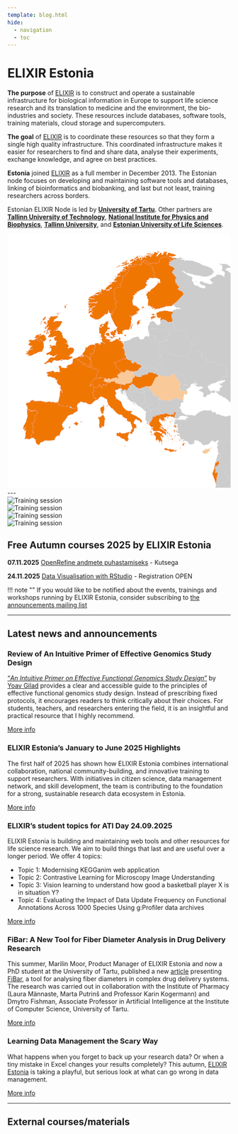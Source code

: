 ```yaml
---
template: blog.html
hide:
  - navigation
  - toc
---
```


# ELIXIR Estonia
<div class="elixir-main-container">
  <div class="elixir-main-text">
    <p><strong>The purpose</strong> of <a href="https://www.elixir-europe.org">ELIXIR</a> is to construct and
    operate a sustainable infrastructure for biological information in Europe to
    support life science research and its translation to medicine and the
    environment, the bio-industries and society. These resources include databases,
    software tools, training materials, cloud storage and supercomputers.</p>
    <p><strong>The goal</strong> of <a href="https://www.elixir-europe.org">ELIXIR</a> is to coordinate these
    resources so that they form a single high quality infrastructure. This
    coordinated infrastructure makes it easier for researchers to find and share
    data, analyse their experiments, exchange knowledge, and agree on best
    practices.</p>
    <p><strong>Estonia</strong> joined <a href="https://www.elixir-europe.org">ELIXIR</a> as a full member in
    December 2013. The Estonian node focuses on developing and maintaining software
    tools and databases, linking of bioinformatics and biobanking, and last but not
    least, training researchers across borders.</p>
    <p>Estonian ELIXIR Node is led by <strong><a href="https://www.ut.ee/en">University of Tartu</a></strong>.
    Other partners are
    <strong><a href="https://taltech.ee/en">Tallinn University of Technology</a></strong>,
    <strong><a href="https://kbfi.ee/?lang=en">National Institute for Physics and Biophysics</a></strong>,
    <strong><a href="https://www.tlu.ee/en">Tallinn University</a></strong>, and
    <strong><a href="https://www.emu.ee/en">Estonian University of Life Sciences</a></strong>.</p>
  </div>

  <div class="elixir-main-image">
    <img src="assets/images/elixir-map.png" alt="Map of Europe highlighting ELIXIR member countries in orange">
  </div>
</div>
---

<section id="lecturers" class="splide" aria-label="Our lecturers">
  <div class="splide__track">
		<div class="splide__list">
			<div class="splide__slide">
        <img src="/assets/images/trainers/01.jpg" width="400" height="400" alt="Training session">
      </div>
			<div class="splide__slide">
        <img src="/assets/images/trainers/02.jpg" width="400" height="400" alt="Training session">
      </div>
			<div class="splide__slide">
        <img src="/assets/images/trainers/03.jpg" width="400" height="400" alt="Training session">
      </div>
			<div class="splide__slide">
        <img src="/assets/images/trainers/04.jpg" width="400" height="400" alt="Training session">
      </div>
		</ul>
  </div>
</section>

<script>
  const splideOpts = {
    type: "loop",
    pagination: false,
    autoplay: true,
    width: 400,
    perPage: 1,
    start: Math.floor(Math.random() * 3),
  };
  document.addEventListener("DOMContentLoaded", () => new Splide("#lecturers", splideOpts).mount());
</script>

## Free Autumn courses 2025 by ELIXIR Estonia

**07.11.2025** [OpenRefine andmete puhastamiseks](news/posts/2025/OpenRefine_TLU.md) - Kutsega

**24.11.2025** [Data Visualisation with RStudio](news/posts/2025/Data_visualisation_R.md) - Registration OPEN


!!! note ""
    If you would like to be notified about the events, trainings and workshops
    running by ELIXIR Estonia, consider subscribing to [the announcements mailing
    list](https://lists.ut.ee/wws/subscribe/elixir.news?previous_action=edit_list_request)


<hr class="elixir-clear" />

## Latest news and announcements


### Review of An Intuitive Primer of Effective Genomics Study Design

[“*An Intuitive Primer on Effective Functional Genomics Study Design*”](https://www.amazon.com/Intuitive-Primer-Effective-Functional-Genomics/dp/B0DT9JLT6S/ref=sr_1_1?crid=5BI8RC5JVU7G&dib=eyJ2IjoiMSJ9.H120vigtXK6rCO9fMttISA.selz7w3qgD8ZD-Ijrx993KubvqGOUcg6QLVgb0saoZw&dib_tag=se&keywords=An+Intuitive+Primer+on+Effective+Functional+Genomics+Study+Design&qid=1760528768&sprefix=an+intuitive+primer+on+effective+functional+genomics+study+design%2Caps%2C171&sr=8-1) by [Yoav Gilad](https://www.linkedin.com/in/yoav-gilad-3a5589130/) provides a clear and accessible guide to the principles of effective functional genomics study design. Instead of prescribing fixed protocols, it encourages readers to think critically about their choices. For students, teachers, and researchers entering the field, it is an insightful and practical resource that I highly recommend.

[More info](news/posts/2025/Review_GenomicsStudyDesign.md)


### ELIXIR Estonia’s January to June 2025 Highlights

The first half of 2025 has shown how ELIXIR Estonia combines international collaboration, national community-building, and innovative training to support researchers. With initiatives in citizen science, data management network, and skill development, the team is contributing to the foundation for a strong, sustainable research data ecosystem in Estonia.

[More info](news/posts/2025/Newsletter_2025-01.md)


### ELIXIR’s student topics for ATI Day 24.09.2025

ELIXIR Estonia is building and maintaining web tools and other resources for life science research. We aim to build things that last and are useful over a longer period. 
We offer 4 topics: 

* Topic 1: Modernising KEGGanim web application
* Topic 2: Contrastive Learning for Microscopy Image Understanding 
* Topic 3: Vision learning to understand how good a basketball player X is in situation Y? 
* Topic 4: Evaluating the Impact of Data Update Frequency on Functional Annotations Across 1000 Species Using g:Profiler data archives

[More info](news/posts/2025/Thesis_topics.md)


### FiBar: A New Tool for Fiber Diameter Analysis in Drug Delivery Research

This summer, Marilin Moor, Product Manager of ELIXIR Estonia and now a PhD student at the University of Tartu, published a new [article](https://doi.org/10.1016/j.ejps.2025.107179) presenting [FiBar](https://fibar.elixir.ut.ee/), a tool for analysing fiber diameters in complex drug delivery systems. The research was carried out in collaboration with the Institute of Pharmacy (Laura Männaste, Marta Putrinš and Professor Karin Kogermann) and Dmytro Fishman, Associate Professor in Artificial Intelligence at the Institute of Computer Science, University of Tartu.

[More info](https://elixir.ut.ee/news/2025/09/11/FiBar_aricle/) 


### Learning Data Management the Scary Way

What happens when you forget to back up your research data? Or when a tiny mistake in Excel changes your results completely? This autumn, [ELIXIR Estonia](https://elixir.ut.ee/) is taking a playful, but serious look at what can go wrong in data management.

[More info](https://elixir.ut.ee/news/2025/09/02/Data_Horror_Story_Event/) 


---
## External courses/materials

<div class="tile-grid">
<text-tile
  title="Material: GRAY SCOTT SCHOOL 2025 - Revolutions"
  description="The GRAY SCOTT SCHOOL 2025 - Revolutions will be a deep dive into High Performance Computing, computing optimisation, profiling, and software engineering. Before the summer school, Gray Scott Thursdays are 17 webinars to guide you through important topics such as CPU/GPU architectures, Unit Tests, Computing Precision, Memory Allocation and profiling, with modern C++, Rust, Fortran and Python languages, and libraries such as Sycl, EVE, Vulkan, CUDA, Thrust, PyTorch."
  link="https://cta-lapp.pages.in2p3.fr/cours/gray_scott_revolutions/grayscottrevolution/index.html"
  linktext="More info and recordings"
  data-added-date="2025-08-17">
  </text-tile>
</div>

<div class="tile-grid">
<text-tile
  title="Material: Deploying Nextflow pipelines in the cloud: a practical introduction"
  description="This webinar is designed for bioinformaticians, pipeline developers and users with a basic understanding of cloud computing concepts and Workflow Management systems. Throughout the session, you will learn how to configure a Nextflow pipeline, set up the necessary cloud infrastructure, and execute the BioSIFTR pipeline in the cloud."
  link="https://www.ebi.ac.uk/training/events/deploying-nextflow-pipelines-cloud-practical-introduction/"
  linktext="Recorded webinar and materials"
  data-added-date="2025-08-17">
  </text-tile>
  <text-tile
  title="WEBINAR recording: Deciphering AI for the Life Sciences"
  description="AI is reshaping life sciences by enabling researchers to analyze complex datasets, automate workflows, and gain deeper insights into biological processes. This introductory webinar will break down AI concepts, clarify key terminology, and showcase real-world examples of AI applications in the life sciences."
  link="https://www.youtube.com/watch?v=sbVzcrD-wko"
  linktext="More info"
  data-added-date="2025-08-17">
  </text-tile>
</div>

<div class="tile-grid">
<text-tile
  title="Material: Building capacity in Single-Cell and Spatial Omics"
  description="A list of course instances collected by the recent training survey conducted by the ELIXIR Single-Cell Omics Community. These courses have materials inc. slides and exercises available online, some of them provide recorded lectures too."
  link="https://www.singlecellomics.org/pages/training/index"
  linktext="More info"
  data-added-date="2025-08-17">
  </text-tile>
</div>

<div class="tile-grid">
<text-tile
 title="2026 EMBL Annual Poster for courses and conferences"
 description="The 2026 EMBL Annual Poster is out now, and it’s more than an events programme: it’s an invitation to discover what’s next in the life sciences."
 materials="https://www.embl.org/about/info/course-and-conference-office/wp-content/uploads/20250716_GenericPoster_2026_interaktiv.pdf"
 materialstext="Poster"
 data-added-date="2025-09-03">
 </text-tile>
</div>

<div class="tile-grid">
<text-tile
 title="Online: Constraint-based modeling and design of metabolic networks with CellNetAnalyzer and CNApy 2025"
 description="This 2-days course introduces principles of constraint-based modeling and computational design of metabolic networks coupled with a live demonstration and hands-on exercises with the MATLAB package CellNetAnalyzer (CNA) and its Python-variant CNApy."
 link="https://www.denbi.de/training-courses-2025/1912-constraint-based-modeling-and-design-of-metabolic-networks-with-cellnetanalyzer-and-cnapy-2"
 dates="Date: 4 – 5 November 2025"
 data-deadline-date="2025-11-05">
 </text-tile>
 <text-tile
 title="Germany: Spring School - Interpretable Machine Learning Models in Biomedicine"
 description="Participants will gain hands-on experience in interpretable machine learning for multimodal biomedical data, developing the skills to collaboratively design and implement (publication-ready) bioinformatic analyses that drive insight and impact in translational research."
 link="https://www.denbi.de/training-courses-2025/1892-spring-school-interpretable-machine-learning-models-in-biomedicine"
 deadline="Registration deadline: early bird- 20 Oct 2025; 20 Nov 2025"
 dates="Date: 2-6 March 2026"
 data-deadline-date="2025-11-21">
 </text-tile>
</div>



<div class="tile-grid">
<text-tile
 title="Material: Our journey incorporating AI into our cancer computational research"
 description="Dr. Anna Trigos session focuses on exploring the real-world challenges that many researchers face before any models are built or predictions made. Expect practical reflections, and inspiration for those at the beginning of their own AI journeys."
 materials="https://www.youtube.com/watch?v=vCkGbWuyLaQ"
 materialstext="Webinar recording"
 data-added-date="2025-10-14">
 </text-tile>
</div>

<div class="tile-grid">
<text-tile
 title="Online: Optimizing Python Code for Better Performance"
 description="This course is addressed to life scientists, bioinformaticians and researchers who are familiar with writing Python code and core Python elements and would like to write more efficient code in order to crunch more data faster."
 link="https://www.sib.swiss/training/course/20251111_OPTPY"
 deadline="Registration deadline: 3 Nov 20205"
 dates="Date:  11 November 2025"
 data-deadline-date="2025-11-04">
 </text-tile>
 <text-tile
 title="Online: Ensuring More Accurate, Generalisable, and Interpretable Machine Learning Models for Bioinformatics"
 description="This course is addressed to life scientists, bioinformaticians, and computational biologists who would like to learn more about general best practices in Machine Learning and get more out of their Machine Learning models: more precise hyper-parameters, more generalizable models, and more interpretable models."
 link="https://www.sib.swiss/training/course/20251117_INTML"
 deadline="Registration deadline: 03 November 2025"
 dates="Date:  17 November 2025"
 data-deadline-date="2025-11-04">
 </text-tile>
</div>

<div class="tile-grid">
 <text-tile
 title="Switzerland: Single-Cell Transcriptomics with R"
 description= "This course is intended for life scientists and bioinformaticians familiar with Next Generation Sequencing who want to acquire the necessary skills to analyse scRNA-seq gene expression data."
 link="https://www.sib.swiss/training/course/20251112_ISCTR"
 deadline="Registration deadline: 05 November 2025"
 dates="Date: 12 - 14 November 2025"
 data-deadline-date="2025-11-06">
 </text-tile>
</div>

<div class="tile-grid">
<text-tile
 title="Online: Single-cell RNA-seq analysis with Python"
 description="This course covers the analysis of single cell RNA sequencing (scRNA-seq) data using Python and command line tools. Participants will be guided through droplet-based scRNA-seq analysis pipelines from raw reads to cell clusters. You will explore and interpret single-cell RNA seq data using Python as well as the Single Cell Expression Atlas. Finally, you will put their knowledge into practice through a group challenge on the last day."
 link="https://www.ebi.ac.uk/training/events/single-cell-rna-seq-analysis-python-2026/"
 deadline="Registration deadline: 02 November 2025"
 dates="Date: 02 - 06 February 2026"
 data-deadline-date="2025-11-03">
 </text-tile>
 <text-tile
 title="Switzerland: Introduction to Sequencing Data Analysis"
 description="In this 3-day course, we will introduce the most widely used HTS technologies. Using different datasets, we will practice quality control, alignment of reads to a reference genome and visualize the output."
 link="https://www.sib.swiss/training/course/20251119_ISEDA"
 deadline="Registration deadline: 11 November 2025"
 dates="Date: 19 - 21 November 2025"
 data-deadline-date="2025-11-12">
 </text-tile>
</div>

<div class="tile-grid">
 <text-tile
 title="Online: Cell biology of the nucleus"
 description="We intend to bring together scientists from a range of backgrounds working on different aspects of the nucleus, including nuclear architecture, nuclear envelope remodeling, nuclear transport, nuclear mechanics, molecular machines, nuclear divisions, evolution, and biophysics of the nucleus."
 link="https://www.embl.org/about/info/course-and-conference-office/events/ees25-07/"
 deadline="Registration deadline: 4 Nov 2025"
 dates="Date: 18 - 21 Nov 2025"
 data-deadline-date="2025-11-05">
 </text-tile>
</div>

<div class="tile-grid">
 <text-tile
 title="Online: Pangenome graphs as a new paradigm in comparative genomics"
 description="Instead of describing genomes in a linear fashion, as is done conventionally, pangenome graphs represent population diversity as a network, compacting similar sequences and implicitly encoding variation. In this session, we will discuss different types of pangenome graphs and their applications, as well as tools developed by our group that leverage pangenome graphs to improve the accuracy of conventional bioinformatics tasks."
 link="https://www.ebi.ac.uk/training/events/pangenome-graphs-new-paradigm-comparative-genomics/"
 dates="Date: 05 November 2025"
 data-deadline-date="2025-11-06">
 </text-tile>
</div>

<div class="tile-grid">
<text-tile
 title="Online: Pangenome annotations and resources in Ensembl"
 description="Ensembl provides pangenome annotations for many eukaryotic species, including human, model organisms, livestock and crop plants. In this talk, we will detail the annotation process we have developed for pangenomes, including the strengths, limitations and future directions. We will also highlight some of the resources available in Ensembl around pangenomes and how to access them."
 link="https://www.ebi.ac.uk/training/events/pangenome-annotations-and-resources-ensembl/"
 dates="Date: 12 November 2025"
 data-deadline-date="2025-11-13">
 </text-tile>
</div>

<div class="tile-grid">
<text-tile
 title="Webinar: Horizon Europe Open Science requirements in practice"
 description="We will present the HE requirements, followed by some time for your questions to our experts. You will also get a preview of the main tools and services OpenAIRE provides to help project coordinators and research support staff on the requirements' compliance."
 link="https://zoom.us/webinar/register/WN_xqsYqxUwTAOWvAOW_jtAPQ#/registration"
 dates="Date: 7 Nov 2025"
 data-deadline-date="2025-11-08">
 </text-tile>
 <text-tile
 title="Hybrid: Open Science in the Light of Geopolitical Polarization"
 description="The current geopolitical landscape is characterized by rising political and trade tensions as well as heightened economic interest in scientific innovation. This polarization has significant implications for the global scientific community, particularly in the pursuit of Open Science. Could the naivety of science be exploited? Where is the line between scientific idealism and naivety? As major global powers engage in systemic rivalries, the conduct of science is increasingly influenced by national security concerns, export controls, and sanctions that can restrict the free flow of ideas, data, and researchers across borders. Meanwhile, global challenges such as pandemics, climate change, and technology-based development require international scientific collaboration and universal knowledge development. The normative nature of the scientific ethos is increasingly in tension with political forces that demand that science be both vigilant and competitive.
How can Open Science – with its emphasis on transparency, collaboration, efficiency and validity of scientific results – be sustained in the light of these competing interests?"
 link="https://osip.mpdl.mpg.de/open-science-days/"
 dates="Date: 10-11 Nov 2025"
 data-deadline-date="2025-11-11">
 </text-tile>
</div>

<div class="tile-grid">
 <text-tile
 title="Online: Introduction to Research Software Management"
 description="Research Software (e.g. computer code, statistical packages, scientific apps) plays a crucial role in research projects, contributing to the reproducibility and reliability of results. In this introductory workshop, learn the basic concepts of managing research software, including best practices, version control, and documentation with Github/Gitlab. Through practical examples, explore key concepts for software management plans and how they are applied in practice."
 link="https://library.maastrichtuniversity.nl/course/introduction-to-research-software-management/"
 dates="Date: 17 Nov 2025"
 data-deadline-date="2025-11-18">
 </text-tile>
</div>

<div class="tile-grid">
 <text-tile
 title="Online: ELIXIR-GOBLET Train-the-Trainer"
 description="This course introduces learning principles and practical training techniques for life sciences educators, drawing on research-driven methodologies. Participants will learn to design effective sessions, develop assessments, and address academic teaching challenges."
 link="https://www.sib.swiss/training/course/20251124_TTTCH"
 dates="Date: 24 - 27 November 2025"
 deadline="Registration deadline: 3 Nov 2025"
 data-deadline-date="2025-11-04">
 </text-tile>
</div>

<div class="tile-grid">
 <text-tile
  title="Germany: Protein quality control for downstream processes"
  description="This course is designed for life science researchers working with purified proteins in experiments, focusing on ensuring high protein quality for reliable and relevant downstream applications. Participants will learn to apply and interpret key biophysical and biochemical techniques for protein quality assessment and characterization, with hands-on opportunities to analyze their own samples. Upon completion, attendees will have the skills to assess protein suitability and enhance the success and reproducibility of their research."
  link="https://www.embl.org/about/info/course-and-conference-office/events/pqc26-01/"
  deadline="Registration deadline: 17 November 2025"
  dates="Date: 9 - 13 March 2026"
  data-deadline-date="2025-11-18">
 </text-tile>
</div>

<div class="tile-grid">
 <text-tile
 title="United Kingdom: Introduction to multi-omics data integration and visualisation"
 description="This introductory course highlights the challenges of integrating multi-omics data sets using biological examples, focusing on public data resources and open access tools for integrated working, with an emphasis on data visualisation. The course includes hands-on group projects where participants work on practical bioinformatics challenges, culminating in collaborative presentations. It is suitable for biologists and beginner bioinformaticians seeking practical experience in multi-omics data integration."
 link="https://www.ebi.ac.uk/training/events/introduction-multi-omics-data-integration-and-visualisation-2026/"
 deadline="Registration deadline: 16 November 2025"
 dates="Date: 02 – 06 March 2026"
 data-deadline-date="2025-11-17">
 </text-tile>
</div>

<div class="tile-grid">
 <text-tile
  title="Germany: From Gene Models to Biological Insights - Functional Annotation"
  description="This course focuses on turning structural gene annotations into meaningful biological interpretations through rigorous quality control and comprehensive functional annotation. Participants will learn to use tools such as BUSCO, InterProScan, KIPEs, and more to assess and analyze genome annotation quality, gene functions, and gene family evolution. Designed for those with basic command-line experience, it is ideal for researchers aiming to connect genome annotations to biological function and evolutionary context."
  link="https://www.denbi.de/training-courses-2025/1949-from-gene-models-to-biological-insights-functional-annotation"
  dates="Date: 10 - 12 December 2025"
  data-deadline-date="2025-12-01">
 </text-tile>
</div>

<div class="tile-grid">
 <text-tile
 title="Germany: Plant Genome Sequence Assembly and Annotation"
 description="Unlock the secrets of plant genomes with this intensive, hands-on course in plant genome sequence assembly and annotation. Designed for doctoral students and postdoctoral researchers in genomics and bioinformatics, it offers practical training using Oxford Nanopore Technologies long-read sequencing data. You'll learn to perform quality control, sequence assembly, and gene annotation using state-of-the-art tools, with a focus on real-world applications to interpret, validate, and refine plant genomic data."
 link="https://www.denbi.de/training-courses-2025/1948-plant-genome-sequence-assembly-and-annotation"
 dates="Date: 8 - 10 December 2025"
 data-deadline-date="2025-12-01">
 </text-tile>
</div>

<div class="tile-grid">
 <text-tile
 title="Germany: Spatial gene expression at species agnostic level"
 description="This interactive course introduces participants to the Visium Cytassist Spatial Gene Expression Solution by 10x Genomics, with a focus on practical lab work and theoretical sessions covering the complete workflow from sample prep to data analysis. Attendees will learn techniques for tissue sectioning, staining, and library preparation, as well as hands-on training in spatial transcriptomics data analysis using the Loupe Browser pipeline. Designed for molecular biologists and morphology researchers, the course offers insights into the importance of spatially resolved transcriptomics data and practical experience with the latest tools."
 link="https://www.embl.org/about/info/course-and-conference-office/events/spa26-01/"
 deadline="Registration deadline: 24 November 2025"
 dates="Date: 2 - 6 March 2026"
 data-deadline-date="2025-11-25">
 </text-tile>
</div>

<div class="tile-grid">
 <text-tile
 title="Switzerland: Introduction to Sequencing-based Spatial Transcriptomics Data Analysis"
 description="Spatial transcriptomics allows researchers to study gene expression within the spatial context of tissue architecture. This course provides a practical introduction to sequencing-based spatially resolved transcriptomics (SRT) data analysis, covering theory and hands-on exercises mainly in R/Bioconductor. Participants will learn about experimental design, data preprocessing, and downstream analysis, equipping them to interpret spatial transcriptomics results in biological contexts."
 link="https://www.sib.swiss/training/course/20251209_SBSRT"
 deadline="Registration deadline: 25 November 2025"
 dates="Date: 9 - 10 December 2025"
 data-deadline-date="2025-11-26">
 </text-tile>
</div>

<div class="tile-grid">
 <text-tile
  title="Finland: Data Analysis with R"
  description="R is a language that has become one of the most popular tools for manipulating, visualizing and analyzing data. This course aims to help beginners overcome the initial learning curve by equipping them with essential skills in using R, including data wrangling and plotting. Participants will learn data importing/exporting, handling real-life datasets, and creating publication-ready plots with hands-on teaching."
  link="https://csc.fi/en/training-calendar/data-analysis-with-r-5/"
  deadline="Registration deadline: 24 November 2025"
  dates="Date: 1 - 2 December 2025"
  data-deadline-date="2025-11-25">
 </text-tile>
</div>

<div class="tile-grid">
  <text-tile
    title="Online: Data Analysis and Representation in Python"
    description="This intermediate-level 1-day course introduces participants to key Python modules and recipes for effective data analysis and representation of real-life datasets in life sciences. Attendees will learn to parse, transform, and visually represent data using pandas, numpy, and seaborn, with practical exercises geared towards daily data wrangling tasks. The training is streamed online, making it accessible to a wide range of researchers looking to build confidence in advanced Python for omics data."
    link="https://www.sib.swiss/training/course/20251110_DARPY"
    deadline="Registration deadline: 03 November 2025"
    dates="Date: 10 November 2025"
    data-deadline-date="2025-11-04"
    material="https://github.com/sib-swiss/intermediate-python-training">
  </text-tile>
</div>

<div class="tile-grid">
 <text-tile
 title="Online: Interactive Visualization with Python"
 description="This one-day streamed course will introduce essential tools and techniques for creating interactive data visualizations using Python. Participants will learn to choose suitable visualization solutions, create and customize interactive plots with Plotly, and develop web-based visualizations using Plotly-Dash. The course is aimed at life science researchers wanting to enhance their data exploration and presentation with interactive visualizations."
 link="https://www.sib.swiss/training/course/20251118_IVIPY"
 deadline="Registration deadline: 05 November 2025"
 dates="Date: 18 November 2025"
 data-deadline-date="2025-11-06">
 </text-tile>
</div>

<div class="tile-grid">
 <text-tile
 title="Online: Introduction to RNA-seq and functional interpretation"
 description="Gain an introduction to the technology, data analysis, tools and resources used in RNA sequencing and transcriptomics. The content provides a broad overview and guides participants through basic transcriptomics analysis with the command line, highlighting key public repositories and biological interpretation methods. Sessions include lectures, practical exercises, and interactive discussions, using example data sets for computational work."
 link="https://www.ebi.ac.uk/training/events/introduction-rna-seq-and-functional-interpretation-2026/"
 deadline="Registration deadline: 09 November 2025"
 dates="Date: 09 – 13 February 2026"
 data-deadline-date="2025-11-10">
 </text-tile>
</div>

<div class="tile-grid">
 <text-tile
  title="Online: Diving into deep learning - theory and applications with PyTorch"
  description="This course offers practical knowledge on implementing deep learning models in life sciences, utilizing the PyTorch library. Participants will learn about building, tuning, and monitoring neural network models for biological and medical data analysis. The sessions will cover the design, training, and adaptation of models, making deep learning approachable for those familiar with machine learning."
  link="https://www.sib.swiss/training/course/20251201_DEEPP"
  deadline="Registration deadline: 17 November 2025"
  dates="Date: 1 - 2 December 2025"
  data-deadline-date="2025-11-18"
  material= "https://github.com/sib-swiss/pytorch-practical-training">
 </text-tile>
</div>

<div class="tile-grid">
 <text-tile
  title="Online: How to make your research reproducible with AI tools"
  description="Science is about standing on the shoulders of giants, but reproducibility and reusability often remain a challenge. This free webinar discusses the reproducibility crisis in research, why some results are hard to reproduce, and how AI tools and best practices can help improve reproducibility of scientific data, methods, and code. Practical examples, documentation tips, and open discussion will be included."
  link="https://www.aalto.fi/en/events/how-to-make-your-research-reproducible-with-ai-tools-nov-19-2025"
  dates="Date: 19 November 2025"
  data-deadline-date="2025-11-20">
 </text-tile>
</div>

<div class="tile-grid">
 <text-tile
  title="Online: Enrichment Analysis"
  description="Experiments designed to quantify gene expression often yield hundreds of genes with statistically significant differences between groups. After identifying these genes, enrichment analysis (EA) methods help explore the biological functions associated with them. This course covers Gene Set Enrichment Analysis (GSEA) and alternative methods, with an overview of annotation databases such as Gene Ontology."
  link="https://www.sib.swiss/training/course/20251128_ENRIC"
  deadline="Registration deadline: 20 November 2025"
  dates="Date: 28 November 2025"
  data-deadline-date="2025-11-21">
 </text-tile>
</div>

<div class="tile-grid">
 <text-tile
 title="Online: Cancer Variant Analysis"
 description="This course addresses the genomic origins of cancer and the role of somatic mutations in disease development. Participants will learn how to call and annotate somatic variants from next generation sequencing data, using the GATK4 (Mutect2) pipeline and Ensembl's Variant Effect Predictor. The course includes both conceptual lessons and hands-on practice, making it suitable for researchers in cancer biology who want to analyze and interpret somatic variants."
 link="https://www.sib.swiss/training/course/20251212_CVANA"
 deadline="Registration deadline: 28 November 2025"
 dates="Date: 12 December 2025"
 data-deadline-date="2025-11-29">
 </text-tile>
</div>

